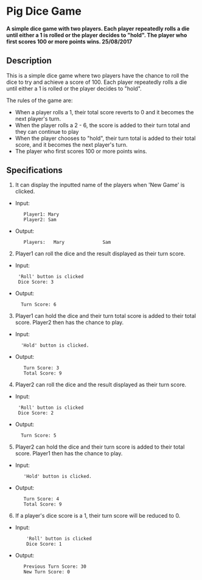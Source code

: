 # Pig Dice Game
#### A simple dice game with two players. Each player repeatedly rolls a die until either a 1 is rolled or the player decides to "hold". The player who first scores 100 or more points wins. 25/08/2017

## Description
This is a simple dice game where two players have the chance to roll the dice to try and achieve a score of 100. Each player repeatedly rolls a die until either a 1 is rolled or the player decides to "hold". 

The rules of the game are:
* When a player rolls a 1, their  total score reverts to 0 and it becomes the next player's turn.
* When the player rolls a 2 - 6, the score is added to their turn total and they can continue to play
* When the player chooses to "hold", their turn total is added to their total score, and it becomes the next player's turn.
* The player who first scores 100 or more points wins.

## Specifications
1. It can display the inputted name of the players when 'New Game' is clicked.
* Input:

         Player1: Mary
         Player2: Sam
* Output:
         
         Players:   Mary              Sam
 
 2. Player1 can roll the dice and the result displayed as their turn score.
 * Input:
 
        'Roll' button is clicked
        Dice Score: 3 
 * Output:
  
         Turn Score: 6
  
3. Player1 can hold the dice and their turn total score is added to their total score. Player2 then has the chance to play.
 * Input: 
 
         'Hold' button is clicked.
 * Output:
  
          Turn Score: 3
          Total Score: 9
          
4. Player2 can roll the dice and the result displayed as their turn score.
 * Input:
 
        'Roll' button is clicked
        Dice Score: 2
 * Output:
  
         Turn Score: 5
  
5. Player2 can hold the dice and their turn score is added to their total score. Player1 then has the chance to play.
 * Input: 
  
          'Hold' button is clicked.
 * Output:
  
          Turn Score: 4
          Total Score: 9        
          
6. If a player's dice score is a 1, their turn score will be reduced to 0.
  * Input:
      
            'Roll' button is clicked
            Dice Score: 1
   * Output: 
            
            Previous Turn Score: 30
            New Turn Score: 0
